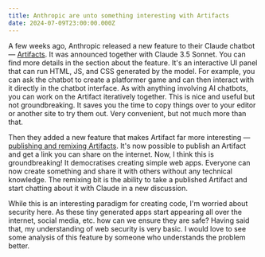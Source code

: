 ```yaml
---
title: Anthropic are unto something interesting with Artifacts
date: 2024-07-09T23:00:00.000Z
---
```


A few weeks ago, Anthropic released a new feature to their Claude chatbot — [Artifacts](https://www.anthropic.com/news/claude-3-5-sonnet). It was announced together with Claude 3.5 Sonnet. You can find more details in the section about the feature. It's an interactive UI panel that can run HTML, JS, and CSS generated by the model. For example, you can ask the chatbot to create a platformer game and can then interact with it directly in the chatbot interface. As with anything involving AI chatbots, you can work on the Artifact iteratively together. This is nice and useful but not groundbreaking. It saves you the time to copy things over to your editor or another site to try them out. Very convenient, but not much more than that.

Then they added a new feature that makes Artifact far more interesting — [publishing and remixing Artifacts](https://support.anthropic.com/en/articles/9547008-publishing-and-remixing-artifacts). It's now possible to publish an Artifact and get a link you can share on the internet. Now, I think this is groundbreaking! It democratises creating simple web apps. Everyone can now create something and share it with others without any technical knowledge. The remixing bit is the ability to take a published Artifact and start chatting about it with Claude in a new discussion.

While this is an interesting paradigm for creating code, I'm worried about security here. As these tiny generated apps start appearing all over the internet, social media, etc. how can we ensure they are safe? Having said that, my understanding of web security is very basic. I would love to see some analysis of this feature by someone who understands the problem better.
